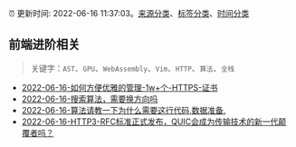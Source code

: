 :alarm_clock: 更新时间: 2022-06-16 11:37:03。[来源分类](../README.md)、[标签分类](../TAGS.md)、[时间分类](../TIMELINE.md)

## 前端进阶相关


> 关键字：`AST`、`GPU`、`WebAssembly`、`Vim`、`HTTP`、`算法`、`全栈`



- [2022-06-16-如何方便优雅的管理-1w+个-HTTPS-证书](https://www.v2ex.com/t/860104) 
- [2022-06-16-搜索算法，需要换方向吗](https://www.v2ex.com/t/860099) 
- [2022-06-16-算法请教一下为什么需要这行代码,数据准备.](https://www.v2ex.com/t/860081) 
- [2022-06-16-HTTP3-RFC标准正式发布，QUIC会成为传输技术的新一代颠覆者吗？](https://toutiao.io/k/j1ffiw6) 